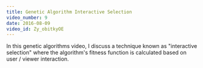 ```yaml
---
title: Genetic Algorithm Interactive Selection
video_number: 9
date: 2016-08-09
video_id: Zy_obitkyOE
---
```

In this genetic algorithms video, I discuss a technique known as "interactive selection" where the algorithm's fitness function is calculated based on user / viewer interaction.
